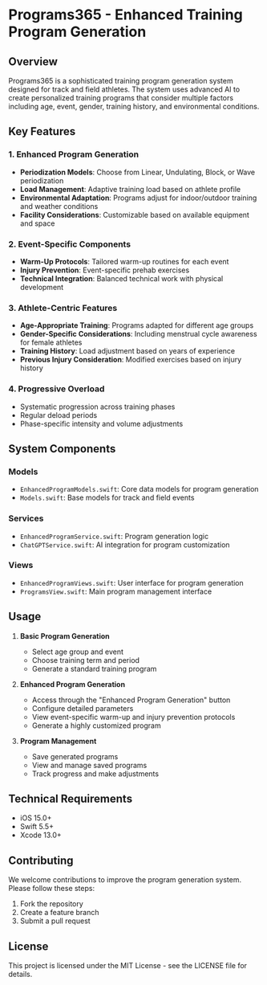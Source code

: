 # Programs365 - Enhanced Training Program Generation

## Overview
Programs365 is a sophisticated training program generation system designed for track and field athletes. The system uses advanced AI to create personalized training programs that consider multiple factors including age, event, gender, training history, and environmental conditions.

## Key Features

### 1. Enhanced Program Generation
- **Periodization Models**: Choose from Linear, Undulating, Block, or Wave periodization
- **Load Management**: Adaptive training load based on athlete profile
- **Environmental Adaptation**: Programs adjust for indoor/outdoor training and weather conditions
- **Facility Considerations**: Customizable based on available equipment and space

### 2. Event-Specific Components
- **Warm-Up Protocols**: Tailored warm-up routines for each event
- **Injury Prevention**: Event-specific prehab exercises
- **Technical Integration**: Balanced technical work with physical development

### 3. Athlete-Centric Features
- **Age-Appropriate Training**: Programs adapted for different age groups
- **Gender-Specific Considerations**: Including menstrual cycle awareness for female athletes
- **Training History**: Load adjustment based on years of experience
- **Previous Injury Consideration**: Modified exercises based on injury history

### 4. Progressive Overload
- Systematic progression across training phases
- Regular deload periods
- Phase-specific intensity and volume adjustments

## System Components

### Models
- `EnhancedProgramModels.swift`: Core data models for program generation
- `Models.swift`: Base models for track and field events

### Services
- `EnhancedProgramService.swift`: Program generation logic
- `ChatGPTService.swift`: AI integration for program customization

### Views
- `EnhancedProgramViews.swift`: User interface for program generation
- `ProgramsView.swift`: Main program management interface

## Usage

1. **Basic Program Generation**
   - Select age group and event
   - Choose training term and period
   - Generate a standard training program

2. **Enhanced Program Generation**
   - Access through the "Enhanced Program Generation" button
   - Configure detailed parameters
   - View event-specific warm-up and injury prevention protocols
   - Generate a highly customized program

3. **Program Management**
   - Save generated programs
   - View and manage saved programs
   - Track progress and make adjustments

## Technical Requirements
- iOS 15.0+
- Swift 5.5+
- Xcode 13.0+

## Contributing
We welcome contributions to improve the program generation system. Please follow these steps:
1. Fork the repository
2. Create a feature branch
3. Submit a pull request

## License
This project is licensed under the MIT License - see the LICENSE file for details. 